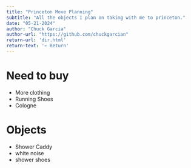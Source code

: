 ```yaml
---
title: "Princeton Move Planning"
subtitle: "All the objects I plan on taking with me to princeton."
date: "05-21-2024"
author: "Chuck Garcia"
author-url: "https://github.com/chuckgarcian"
return-url: 'dir.html'
return-text: '← Return'
---
```


# Need to buy
- More clothing
- Running Shoes
- Cologne

# Objects

- Shower Caddy
- white noise
- shower shoes
  